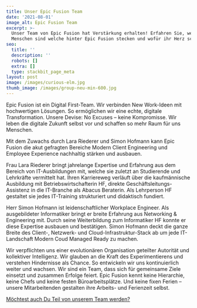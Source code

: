```yaml
---
title: Unser Epic Fusion Team
date: '2021-08-01'
image_alt: Epic Fusion Team
excerpt: >-
  Unser Team von Epic Fusion hat Verstärkung erhalten! Erfahren Sie, wer die
  Menschen sind welche hinter Epic Fusion stecken und wofür ihr Herz schlägt.
seo:
  title: ''
  description: ''
  robots: []
  extra: []
  type: stackbit_page_meta
layout: post
image: /images/curious-elm.jpg
thumb_image: /images/group-neu-min-600.jpg
---
```

Epic Fusion ist ein Digital First-Team. Wir verbinden New Work-Ideen mit hochwertigen Lösungen. So ermöglichen wir eine echte, digitale Transformation. Unsere Devise: No Excuses – keine Kompromisse. Wir leben die digitale Zukunft selbst vor und schaffen so mehr Raum für uns Menschen.

Mit dem Zuwachs durch Lara Riederer und Simon Hofmann kann Epic Fusion die akut gefragten Bereiche Modern Client Engineering und Employee Experience nachhaltig stärken und ausbauen.

Frau Lara Riederer bringt jahrelange Expertise und Erfahrung aus dem Bereich von IT-Ausbildungen mit, welche sie zuletzt an Studierende und Lehrkräfte vermittelt hat. Ihren Karriereweg verläuft über die kaufmännische Ausbildung mit Betriebswirtschafterin HF, direkte Geschäftsleitungs-Assistenz in die IT-Branche als Abacus Beraterin. Als Lehrperson HF gestaltet sie jedes IT-Training strukturiert und didaktisch fundiert.

Herr Simon Hofmann ist leidenschaftlicher Workplace Engineer. Als ausgebildeter Informatiker bringt er breite Erfahrung aus Networking & Engineering mit. Durch seine Weiterbildung zum Informatiker HF konnte er diese Expertise ausbauen und bestätigen. Simon Hofmann deckt die ganze Breite des Client-, Netzwerk- und Cloud-Infrastruktur-Stack ab um jede IT-Landschaft Modern Coud Managed Ready zu machen.

Wir verpflichten uns einer evolutionären Organisation geteilter Autorität und kollektiver Intelligenz. Wir glauben an die Kraft des Experimentierens und verstehen Hindernisse als Chance. So entwickeln wir uns kontinuierlich weiter und wachsen. Wir sind ein Team, dass sich für gemeinsame Ziele einsetzt und zusammen Erfolge feiert. Epic Fusion kennt keine Hierarchie, keine Chefs und keine festen Büroarbeitsplätze. Und keine fixen Ferien – unsere Mitarbeitenden gestalten ihre Arbeits- und Ferienzeit selbst.

[Möchtest auch Du Teil von unserem Team werden?](https://www.epicfusion.com/koffer-packen/)
